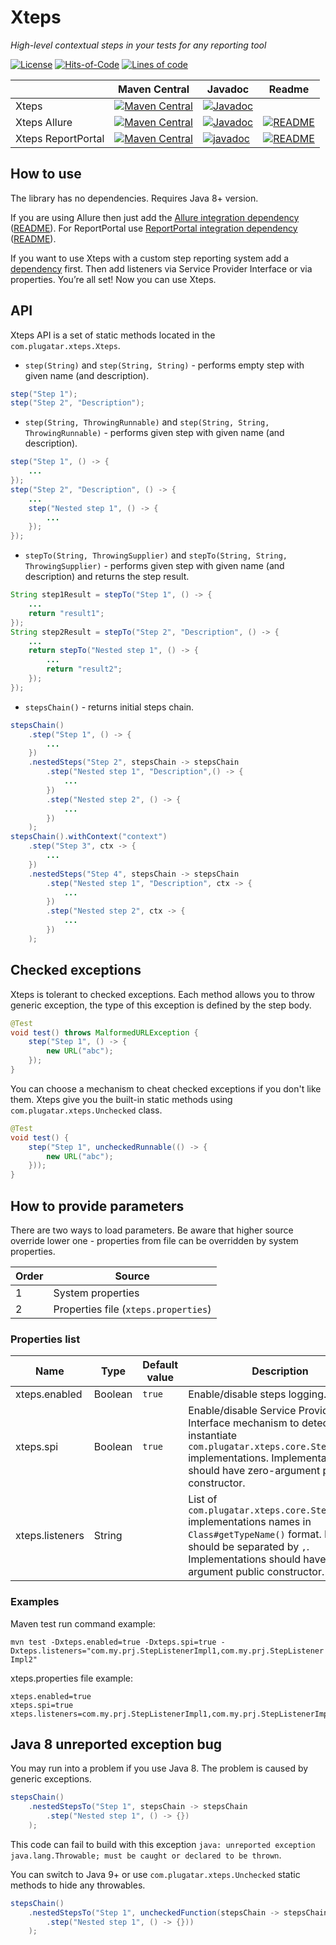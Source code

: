 # Xteps

*High-level contextual steps in your tests for any reporting tool*

[![License](https://img.shields.io/badge/License-Apache%202.0-blue.svg)](https://opensource.org/licenses/Apache-2.0)
[![Hits-of-Code](https://hitsofcode.com/github/evpl/xteps?branch=master)](https://hitsofcode.com/github/evpl/xteps/view?branch=master)
[![Lines of code](https://img.shields.io/tokei/lines/github/evpl/xteps)](https://en.wikipedia.org/wiki/Source_lines_of_code)

|  | Maven Central | Javadoc | Readme |
| --- | --- | --- | --- |
| Xteps              | [![Maven Central](https://maven-badges.herokuapp.com/maven-central/com.plugatar.xteps/xteps/badge.svg)](https://maven-badges.herokuapp.com/maven-central/com.plugatar.xteps/xteps) | [![Javadoc](https://javadoc.io/badge2/com.plugatar.xteps/xteps/javadoc.svg)](https://javadoc.io/doc/com.plugatar.xteps/xteps) |
| Xteps Allure       | [![Maven Central](https://maven-badges.herokuapp.com/maven-central/com.plugatar.xteps/xteps-allure/badge.svg)](https://maven-badges.herokuapp.com/maven-central/com.plugatar.xteps/xteps-allure) | [![Javadoc](https://javadoc.io/badge2/com.plugatar.xteps/xteps-allure/javadoc.svg)](https://javadoc.io/doc/com.plugatar.xteps/xteps-allure) | [![README](https://img.shields.io/badge/readme-Xteps%20Allure-brightgreen.svg)](https://github.com/evpl/xteps/blob/master/xteps-allure/README.md) |
| Xteps ReportPortal | [![Maven Central](https://maven-badges.herokuapp.com/maven-central/com.plugatar.xteps/xteps-reportportal/badge.svg)](https://maven-badges.herokuapp.com/maven-central/com.plugatar.xteps/xteps-reportportal) | [![javadoc](https://javadoc.io/badge2/com.plugatar.xteps/xteps-reportportal/javadoc.svg)](https://javadoc.io/doc/com.plugatar.xteps/xteps-reportportal) | [![README](https://img.shields.io/badge/readme-Xteps%20ReportPortal-brightgreen.svg)](https://github.com/evpl/xteps/blob/master/xteps-reportportal/README.md) |

## How to use

The library has no dependencies. Requires Java 8+ version.

If you are using Allure then just add the [Allure integration dependency](https://maven-badges.herokuapp.com/maven-central/com.plugatar.xteps/xteps-allure)
([README](https://github.com/evpl/xteps/blob/master/xteps-allure/README.md)).
For ReportPortal use [ReportPortal integration dependency](https://maven-badges.herokuapp.com/maven-central/com.plugatar.xteps/xteps-reportportal)
([README](https://github.com/evpl/xteps/blob/master/xteps-reportportal/README.md)).

If you want to use Xteps with a custom step reporting system add a [dependency](https://maven-badges.herokuapp.com/maven-central/com.plugatar.xteps/xteps)
first. Then add listeners via Service Provider Interface or via properties. You’re all set! Now you can use Xteps.

## API
Xteps API is a set of static methods located in the `com.plugatar.xteps.Xteps`.
- `step(String)` and `step(String, String)` - performs empty step with given name (and description).
```java
step("Step 1");
step("Step 2", "Description");
```
- `step(String, ThrowingRunnable)` and `step(String, String, ThrowingRunnable)` - performs given step with given name (and description).
```java
step("Step 1", () -> {
    ...
});
step("Step 2", "Description", () -> {
    ...
    step("Nested step 1", () -> {
        ...
    });
});
```
- `stepTo(String, ThrowingSupplier)` and `stepTo(String, String, ThrowingSupplier)` - performs given step with given name (and description) and returns the step result.
```java
String step1Result = stepTo("Step 1", () -> {
    ...
    return "result1";
});
String step2Result = stepTo("Step 2", "Description", () -> {
    ...
    return stepTo("Nested step 1", () -> {
        ...
        return "result2";
    });
});
```
- `stepsChain()` - returns initial steps chain.
```java
stepsChain()
    .step("Step 1", () -> {
        ...
    })
    .nestedSteps("Step 2", stepsChain -> stepsChain
        .step("Nested step 1", "Description",() -> {
            ...
        })
        .step("Nested step 2", () -> {
            ...
        })
    );
stepsChain().withContext("context")
    .step("Step 3", ctx -> {
        ...
    })
    .nestedSteps("Step 4", stepsChain -> stepsChain
        .step("Nested step 1", "Description", ctx -> {
            ...
        })
        .step("Nested step 2", ctx -> {
            ...
        })
    );
```

## Checked exceptions

Xteps is tolerant to checked exceptions. Each method allows you to throw generic exception, the type of this exception
is defined by the step body.

```java
@Test
void test() throws MalformedURLException {
    step("Step 1", () -> {
        new URL("abc");
    });
}
```

You can choose a mechanism to cheat checked exceptions if you don't like them. Xteps give you the built-in static
methods using `com.plugatar.xteps.Unchecked` class.

```java
@Test
void test() {
    step("Step 1", uncheckedRunnable(() -> {
        new URL("abc");
    }));
}
```

## How to provide parameters

There are two ways to load parameters. Be aware that higher source override lower one - properties from file can be
overridden by system properties.

| Order | Source                               |
| ----- | ------------------------------------ |
| 1     | System properties                    |
| 2     | Properties file (`xteps.properties`) |

### Properties list

| Name | Type | Default value | Description |
| --- | --- | --- | --- |
| xteps.enabled   | Boolean | `true` | Enable/disable steps logging. |
| xteps.spi       | Boolean | `true` | Enable/disable Service Provider Interface mechanism to detect and instantiate `com.plugatar.xteps.core.StepListener` implementations. Implementations should have zero-argument public constructor. |
| xteps.listeners | String  |        | List of `com.plugatar.xteps.core.StepListener` implementations names in `Class#getTypeName()` format. Names should be separated by `,`. Implementations should have zero-argument public constructor. |

### Examples

Maven test run command example:

`mvn test -Dxteps.enabled=true -Dxteps.spi=true -Dxteps.listeners="com.my.prj.StepListenerImpl1,com.my.prj.StepListenerImpl2"`

xteps.properties file example:

```properties
xteps.enabled=true
xteps.spi=true
xteps.listeners=com.my.prj.StepListenerImpl1,com.my.prj.StepListenerImpl2
```

## Java 8 unreported exception bug

You may run into a problem if you use Java 8. The problem is caused by generic exceptions.

```java
stepsChain()
    .nestedStepsTo("Step 1", stepsChain -> stepsChain
        .step("Nested step 1", () -> {})
    );
```

This code can fail to build with this exception `java: unreported exception java.lang.Throwable; must be caught or declared to be thrown`.

You can switch to Java 9+ or use `com.plugatar.xteps.Unchecked` static methods to hide any throwables.

```java
stepsChain()
    .nestedStepsTo("Step 1", uncheckedFunction(stepsChain -> stepsChain
        .step("Nested step 1", () -> {}))
    );
```
